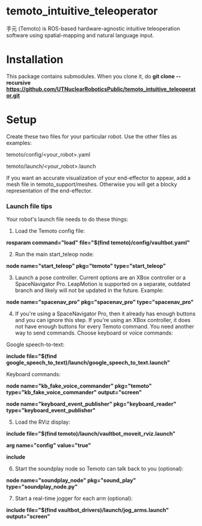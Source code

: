 # temoto_intuitive_teleoperator
手元 (Temoto) is ROS-based hardware-agnostic intuitive teleoperation software using spatial-mapping and natural language input.

# Installation
This package contains submodules. When you clone it, do **git clone --recursive https://github.com/UTNuclearRoboticsPublic/temoto_intuitive_teleoperator.git**

# Setup
Create these two files for your particular robot. Use the other files as examples:

temoto/config/<your_robot>.yaml

temoto/launch/<your_robot>.launch

If you want an accurate visualization of your end-effector to appear, add a mesh file in temoto_support/meshes. Otherwise you will get a blocky representation of the end-effector.

### Launch file tips
Your robot's launch file needs to do these things:

1) Load the Temoto config file:

**rosparam command="load" file="$(find temoto)/config/vaultbot.yaml"**

2) Run the main start_teleop node:

**node name="start_teleop" pkg="temoto" type="start_teleop"**

3) Launch a pose controller. Current options are an XBox controller or a SpaceNavigator Pro. LeapMotion is supported on a separate, outdated branch and likely will not be updated in the future. Example:

**node name="spacenav_pro" pkg="spacenav_pro" type="spacenav_pro"**

4) If you're using a SpaceNavigator Pro, then it already has enough buttons and you can ignore this step. If you're using an XBox controller, it does not have enough buttons for every Temoto command. You need another way to send commands. Choose keyboard or voice commands:

Google speech-to-text:

**include file="$(find google_speech_to_text)/launch/google_speech_to_text.launch"**

Keyboard commands:

**node name="kb_fake_voice_commander" pkg="temoto" type="kb_fake_voice_commander" output="screen"**

**node name="keyboard_event_publisher" pkg="keyboard_reader" type="keyboard_event_publisher"**

5) Load the RViz display:

**include file="$(find temoto)/launch/vaultbot_moveit_rviz.launch"**

  **arg name="config" value="true"**
  
**include**

6) Start the soundplay node so Temoto can talk back to you (optional):

**node name="soundplay_node" pkg="sound_play" type="soundplay_node.py"**

7) Start a real-time jogger for each arm (optional):

**include file="$(find vaultbot_drivers)/launch/jog_arms.launch" output="screen"**
